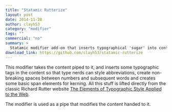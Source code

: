 ```yaml
---
title: "Statamic Rutterize"
layout: post
date: 2014-11-28
author: clayh53
category: "modifier"
tags: ""
commercial: "no"
summary: >
  Statamic modifier add-on that inserts typographical 'sugar' into content.
download_link: https://github.com/clayh53/statamic-rutterize
---
```

This modifier takes the content piped to it, and inserts some typographic tags in the content so that type nerds can style abbreviations, create non-breaking spaces between numbers and subsequent words and creates some basic span elements for kerning. All this stuff is lifted directly from the classic Richard Rutter website [The Elements of Typographic Style Applied to the Web](http://webtypography.net/).

The modifier is used as a pipe that modifies the content handed to it.
